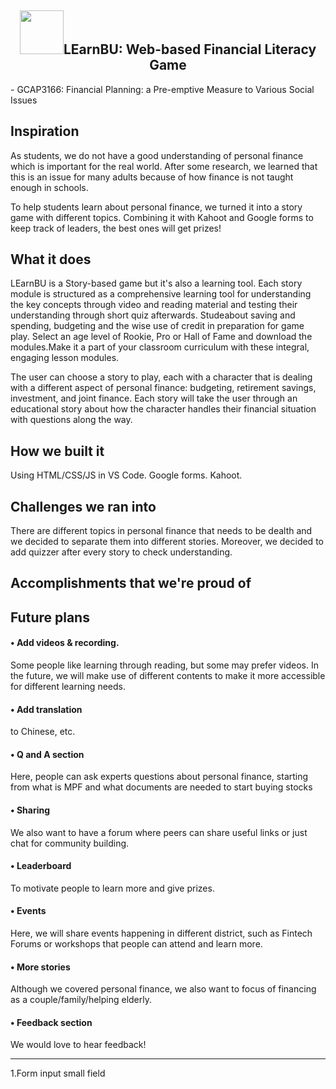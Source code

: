 <h2 align="center">
 <img src="https://media.giphy.com/media/mCJBg3jWw0XIH3euLA/giphy.gif" width="70">LEarnBU: Web-based Financial Literacy Game  
</h2>
- GCAP3166: Financial Planning: a Pre-emptive Measure to Various Social Issues

## Inspiration
As students, we do not have a good understanding of personal finance which is important for the real world. After some research, we learned that this is an issue for many adults because of how finance is not taught enough in schools. 

To help students learn about personal finance, we turned it into a story game with different topics. Combining it with Kahoot and Google forms to keep track of leaders, the best ones will get prizes!

## What it does

LEarnBU is a Story-based game but it's also a learning tool. Each story module is structured as a comprehensive learning tool for understanding the key concepts through video and reading material and testing their understanding through short quiz afterwards. Studeabout saving and spending, budgeting and the wise use of credit in preparation for game play. Select an age level of Rookie, Pro or Hall of Fame and download the modules.Make it a part of your classroom curriculum with these integral, engaging lesson modules.

The user can choose a story to play, each with a character that is dealing with a different aspect of personal finance: budgeting, retirement savings, investment, and joint finance. Each story will take the user through an educational story about how the character handles their financial situation with questions along the way.

## How we built it
Using HTML/CSS/JS in VS Code.
Google forms.
Kahoot.
## Challenges we ran into

There are different topics in personal finance that needs to be dealth and we decided to separate them into different stories. Moreover, we decided to add quizzer after every story to check understanding.

## Accomplishments that we're proud of


## Future plans

#### • Add videos & recording.

Some people like learning through reading, but some may prefer videos. In the future, we will make use of different contents to make it more accessible for different learning needs.

#### • Add translation
to Chinese, etc.

####  • Q and A section
Here, people can ask experts questions about personal finance, starting from what is MPF and what documents are needed to start buying stocks

#### • Sharing
We also want to have a forum where peers can share useful links or just chat for community building.

#### • Leaderboard 

To motivate people to learn more and give prizes.

#### • Events

Here, we will share events happening in different district, such as Fintech Forums or workshops that people can attend and learn more.

#### • More stories
Although we covered personal finance, we also want to focus of financing as a couple/family/helping elderly. 

#### • Feedback section
 We would love to hear feedback!




 --------
 1.Form input small field

